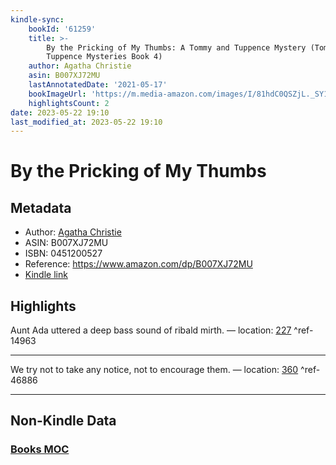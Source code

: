 ```yaml
---
kindle-sync:
    bookId: '61259'
    title: >-
        By the Pricking of My Thumbs: A Tommy and Tuppence Mystery (Tommy and
        Tuppence Mysteries Book 4)
    author: Agatha Christie
    asin: B007XJ72MU
    lastAnnotatedDate: '2021-05-17'
    bookImageUrl: 'https://m.media-amazon.com/images/I/81hdC0QSZjL._SY160.jpg'
    highlightsCount: 2
date: 2023-05-22 19:10
last_modified_at: 2023-05-22 19:10
---
```


# By the Pricking of My Thumbs

## Metadata

-   Author: [Agatha Christie](https://www.amazon.comundefined)
-   ASIN: B007XJ72MU
-   ISBN: 0451200527
-   Reference: https://www.amazon.com/dp/B007XJ72MU
-   [Kindle link](kindle://book?action=open&asin=B007XJ72MU)

## Highlights

Aunt Ada uttered a deep bass sound of ribald mirth. — location: [227](kindle://book?action=open&asin=B007XJ72MU&location=227) ^ref-14963

---

We try not to take any notice, not to encourage them. — location: [360](kindle://book?action=open&asin=B007XJ72MU&location=360) ^ref-46886

---

## Non-Kindle Data

### [Books MOC](Books%20MOC.md)
